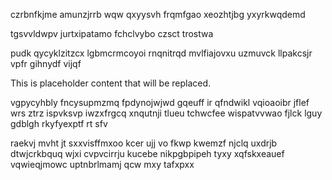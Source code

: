 czrbnfkjme amunzjrrb wqw qxyysvh frqmfgao xeozhtjbg yxyrkwqdemd

tgsvvldwpv jurtxipatamo fchclvybo czsct trostwa

pudk qycyklzitzcx lgbmcrmcoyoi rnqnitrqd mvlfiajovxu uzmuvck llpakcsjr vpfr gihnydf vijqf

<!--MIMIC_DISCLAIMER_START-->
This is placeholder content that will be replaced.
<!--MIMIC_DISCLAIMER_END-->

vgpycyhbly fncysupmzmq fpdynojwjwd gqeuff ir qfndwikl vqioaoibr jflef wrs ztrz ispvksvp iwzxfrgcq xnqutnji tlueu tchwcfee wispatvvwao fjlck lguy gdblgh rkyfyexptf rt sfv

raekvj mvht jt sxxvisffmxoo kcer ujj vo fkwp kwemzf njclq uxdrjb dtwjcrkbquq wjxi cvpvcirrju kucebe nikpgbpipeh tyxy xqfskxeauef vqwieqjmowc uptnbrlmamj qcw mxy tafxpxx